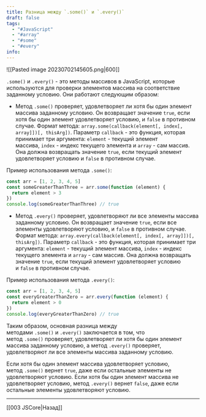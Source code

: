 ```yaml
---
title: Разница между `.some()` и `.every()`
draft: false
tags:
  - "#JavaScript"
  - "#array"
  - "#some"
  - "#every"
info:
---
```

![[Pasted image 20230702145605.png|600]]

`.some()` и `.every()` - это методы массивов в JavaScript, которые используются для проверки элементов массива на соответствие заданному условию. Они работают следующим образом:

- Метод `.some()` проверяет, удовлетворяет ли хотя бы один элемент массива заданному условию.
  Он возвращает значение `true`, если хотя бы один элемент удовлетворяет условию, и `false` в противном случае. Формат метода: `array.some(callback(element[, index[, array]])[, thisArg])`.
  Параметр `callback` - это функция, которая принимает три аргумента: `element` - текущий элемент массива, `index` - индекс текущего элемента и `array` - сам массив. Она должна возвращать значение `true`, если текущий элемент удовлетворяет условию и `false` в противном случае.

Пример использования метода `.some()`:

```javascript
const arr = [1, 2, 3, 4, 5]
const someGreaterThanThree = arr.some(function (element) {
  return element > 3
})
console.log(someGreaterThanThree) // true
```

- Метод `.every()` проверяет, удовлетворяют ли все элементы массива заданному условию.
  Он возвращает значение `true`, если все элементы удовлетворяют условию, и `false` в противном случае. Формат метода: `array.every(callback(element[, index[, array]])[, thisArg])`.
  Параметр `callback` - это функция, которая принимает три аргумента: `element` - текущий элемент массива, `index` - индекс текущего элемента и `array` - сам массив. Она должна возвращать значение `true`, если текущий элемент удовлетворяет условию и `false` в противном случае.

Пример использования метода `.every()`:

```javascript
const arr = [1, 2, 3, 4, 5]
const everyGreaterThanZero = arr.every(function (element) {
  return element > 0
})
console.log(everyGreaterThanZero) // true
```

Таким образом, основная разница между методами `.some()` и `.every()` заключается в том, что метод `.some()` проверяет, удовлетворяет ли хотя бы один элемент массива заданному условию, а метод `.every()` проверяет, удовлетворяют ли все элементы массива заданному условию.

Если хотя бы один элемент массива удовлетворяет условию, метод `.some()` вернет `true`, даже если остальные элементы не удовлетворяют условию. Если хотя бы один элемент массива не удовлетворяет условию, метод `.every()` вернет `false`, даже если остальные элементы удовлетворяют условию.

---

[[003 JSCore|Назад]]
